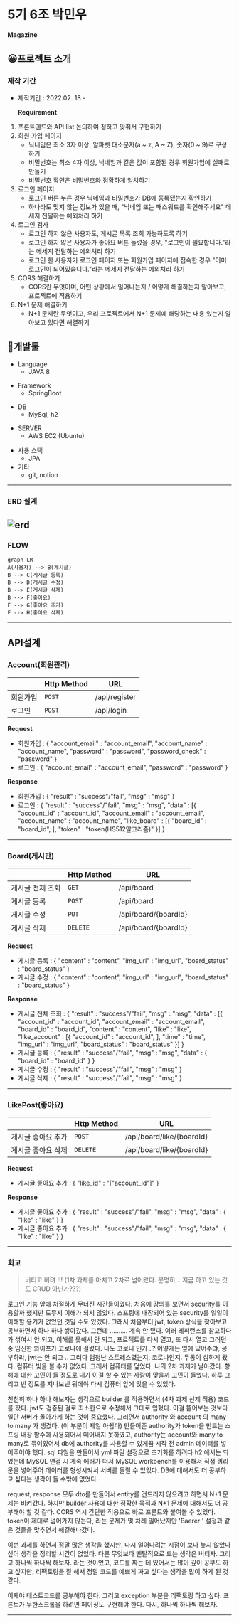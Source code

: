 # 5기 6조 박민우
**Magazine**

## 😀프로젝트 소개 
### 제작 기간
- 제작기간 :  2022.02. 18 - 

	**Requirement**
1. 프론트엔드와 API list 논의하여 정하고 맞춰서 구현하기    
2. 회원 가입 페이지
    - 닉네임은 최소 3자 이상, 알파벳 대소문자(a ~ z, A ~ Z), 숫자(0 ~ 9)로 구성하기
    - 비밀번호는 최소 4자 이상, 닉네임과 같은 값이 포함된 경우 회원가입에 실패로 만들기
    - 비밀번호 확인은 비밀번호와 정확하게 일치하기
3. 로그인 페이지
    - 로그인 버튼 누른 경우 닉네임과 비밀번호가 DB에 등록됐는지 확인하기
    - 하나라도 맞지 않는 정보가 있을 때, "닉네임 또는 패스워드를 확인해주세요" 메세지 전달하는 예외처리 하기
4. 로그인 검사
    - 로그인 하지 않은 사용자도, 게시글 목록 조회 가능하도록 하기
    - 로그인 하지 않은 사용자가 좋아요 버튼 눌렀을 경우, "로그인이 필요합니다."라는 메세지 전달하는 예외처리 하기
    - 로그인 한 사용자가 로그인 페이지 또는 회원가입 페이지에 접속한 경우 "이미 로그인이 되어있습니다."라는 메세지 전달하는 예외처리 하기
5. CORS 해결하기
    - CORS란 무엇이며, 어떤 상황에서 일어나는지 / 어떻게 해결하는지 알아보고, 프로젝트에 적용하기
6. N+1 문제 해결하기
    - N+1 문제란 무엇이고, 우리 프로젝트에서 N+1 문제에 해당하는 내용 있는지 알아보고 있다면 해결하기
			
## 🔨개발툴

+ Language
	+ JAVA 8
- Framework
	- SpringBoot
+ DB
	+ MySql, h2
* SERVER
	* AWS EC2 (Ubuntu)
- 사용 스택
	- JPA
- 기타
	- git, notion
---

### ERD 설계
 ![erd](https://user-images.githubusercontent.com/92714694/155983119-9c283d5a-1a54-4bc2-b704-e02e6c9acd02.png)
---

### FLOW
```mermaid
graph LR
A(사용자) --> B(게시글)
B --> C(게시글 등록)
B --> D(게시글 수정)
B --> E(게시글 삭제)
B --> F(좋아요)
F --> G(좋아요 추가)
F --> H(좋아요 삭제)
```
---

## API설계

### Account(회원관리)
|                |Http Method   |URL                |
|----------------|--------------|-------------------|
|회원가입	     |`POST`         |/api/register     |
|로그인          |`POST`         |/api/login        |

**Request**
- 회원가입 : { "account_email" : "account_email", "account_name" : "account_name", "password" : "password", "password_check" : "password" }
- 로그인 : { "account_email" : "account_email", "password" : "password" }

**Response**
- 회원가입 : { "result" : "success"/"fail", "msg" : "msg" }
- 로그인 : { "result" : "success"/"fail", "msg" : "msg", "data" : [{ "account_id" : "account_id", "account_email" : "account_email", "account_name" : "account_name", "like_board" : [{ "board_id" : "board_id", ], "token" : "token(HS512알고리즘)" }] }

---

### Board(게시판)
|                |Http Method   |URL                 |
|----------------|--------------|--------------------|
|게시글 전체 조회|`GET`         |/api/board           |
|게시글 등록     |`POST`        |/api/board           |
|게시글 수정     |`PUT`         |/api/board/{boardId} |
|게시글 삭제     |`DELETE`      |/api/board/{boardId} |

**Request**
- 게시글 등록 : { "content" : "content", "img_url" : "img_url", "board_status" : "board_status" }
- 게시글 수정 : { "content" : "content", "img_url" : "img_url", "board_status" : "board_status" }

**Response**
- 게시글 전체 조회 : { "result" : "success"/"fail", "msg" : "msg", "data" : [{ "account_id" : "account_id", "account_email" : "account_email", "board_id" : "board_id", "content" : "content", "like" : "like", "like_account" : [{ "account_id" : "account_id", ], "time" : "time", "img_url" : "img_url", "board_status" : "board_status" }] }
- 게시글 등록 : { "result" : "success"/"fail", "msg" : "msg", "data" : { "board_id" : "board_id" } }
- 게시글 수정 : { "result" : "success"/"fail", "msg" : "msg" }
- 게시글 삭제 : { "result" : "success"/"fail", "msg" : "msg" }

---

### LikePost(좋아요)
|                   |Http Method   |URL                        |
|-------------------|--------------|---------------------------|
|게시글 좋아요 추가  |`POST`        |/api/board/like/{boardId} |
|게시글 좋아요 삭제  |`DELETE`      |/api/board/like/{boardId} |

**Request**
- 게시글 좋아요 추가 : { "like_id" : "["account_id"]" }

**Response**
- 게시글 좋아요 추가 : { "result" : "success"/"fail", "msg" : "msg", "data" : { "like" : "like" } }
- 게시글 좋아요 추가 : { "result" : "success"/"fail", "msg" : "msg", "data" : { "like" : "like" } }

---

### 회고
> 버티고 버텨 !!!
> (1차 과제를 마치고 2차로 넘어왔다. 분명히 .. 지금 하고 있는 것도 CRUD 아닌가???)

로그인 기능 앞에 처절하게 무너진 시간들이었다. 처음에 강의를 보면서 security를 이용할까 했지만 도무지 이해가 되지 않았다.
스프링에 내장되어 있는 security를 일일이 이해할 용기가 없었던 것일 수도 있겠다.
그래서 처음부터 jwt, token 방식을 찾아보고 공부하면서 하나 하나 쌓아갔다. 그런데 .......... 계속 안 됐다.
여러 레퍼런스를 참고하다가 섞여서 안 되고, 이해를 못해서 안 되고, 프로젝트를 다시 열고, 또 다시 열고
그러던 중 임신한 와이프가 코로나에 걸렸다.
나도 코로나 인가 ..? 어떻게든 옆에 있어주랴, 공부하랴, jwt는 안 되고 .. 그러다 엄청난 스트레스였는지, 코로나인지. 두통이 심하게 왔다.
컴퓨터 빛을 볼 수가 없었다. 그래서 컴퓨터를 덮었다.
나의 2차 과제가 날아갔다.
항해에 대한 고민이 들 정도로 내가 이걸 할 수 있는 사람이 맞을까 고민이 들었다.
하루 그리고 반 정도를 지나보낸 뒤에야 다시 컴퓨터 앞에 앉을 수 있었다.

천천히 하나 하나 해보자는 생각으로 builder 를 적용하면서 (4차 과제 선제 적용) 코드를 짰다.
jwt도 검증된 걸로 최소한으로 수정해서 그대로 입혔다. 이걸 뜯어보는 것보다 일단 서버가 돌아가게 하는 것이 중요했다.
그러면서 authority 와 account 의 many to many 가 생겼다. (이 부분이 제일 아쉽다)
만들어준 authority가 token을 만드는 스프링 내장 함수에 사용되어서 떼어내지 못하였고,
authority는 account와 many to many로 묶여있어서 db에 authority를 사용할 수 있게끔 시작 전 admin 데이터를 넣어주어야 했다.
sql 파일을 만들어서 yml 파일 설정으로 초기화를 하려다 h2 에서는 되었는데 MySQL 연결 시 계속 에러가 떠서
MySQL workbench를 이용해서 직접 쿼리문을 넣어주어 데이터를 형성시켜서 서버를 돌릴 수 있었다.
DB에 대해서도 더 공부하고 싶다는 생각이 들 수밖에 없었다.

request, response 모두 dto를 만들어서 entity를 건드리지 않으려고 하면서 N+1 문제는 비켜갔다.
하지만 builder 사용에 대한 정확한 목적과 N+1 문제에 대해서도 더 공부해야 할 것 같다.
CORS 역시 간단한 적용으로 바로 프론트와 붙여볼 수 있었다.
token이 제대로 넘어가지 않는다, 라는 문제가 몇 차례 일어났지만 'Baerer ' 설정과 같은 것들을 맞추면서 해결해나갔다.

이번 과제를 하면서 정말 많은 생각을 했지만, 다시 일어나려는 시점이 보다 늦지 않았나 싶어 생각을 정리할 시간이 없었다.
다른 무엇보다 멘탈적으로 드는 생각은 버티자. 그리고 하나씩 하나씩 해보자. 라는 것이었고,
코드를 짜는 데 있어서는 많이 깊이 공부도 하고 싶지만, 리팩토링을 잘 해서 정말 코드를 예쁘게 짜고 싶다는 생각을 많이 하게 된 것 같다.

이제야 테스트코드를 공부해야 한다. 그리고 exception 부분을 리팩토링 하고 싶다.
프론트가 무한스크롤을 하려면 페이징도 구현해야 한다.
다시, 하나씩 하나씩 해보자.

---
